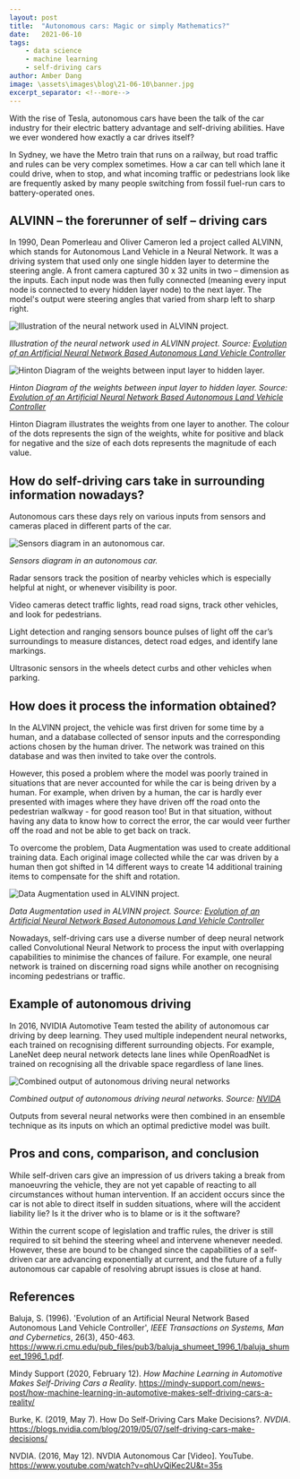 ```yaml
---
layout: post
title:  "Autonomous cars: Magic or simply Mathematics?"
date:   2021-06-10
tags: 
    - data science
    - machine learning
    - self-driving cars
author: Amber Dang
image: \assets\images\blog\21-06-10\banner.jpg
excerpt_separator: <!--more-->
---
```


With the rise of Tesla, autonomous cars have been the talk of the car industry for their electric battery advantage and self-driving abilities. Have we ever wondered how exactly a car drives itself?<!--more--> 

In Sydney, we have the Metro train that runs on a railway, but road traffic and rules can be very complex sometimes. How a car can tell which lane it could drive, when to stop, and what incoming traffic or pedestrians look like are frequently asked by many people switching from fossil fuel-run cars to battery-operated ones. 

## ALVINN – the forerunner of self – driving cars

In 1990,  Dean Pomerleau and Oliver Cameron led a project called ALVINN, which stands for Autonomous Land Vehicle in a Neural Network. It was a driving system that used only one single hidden layer to determine the steering angle. A front camera captured 30 x 32 units in two – dimension as the inputs. Each input node was then fully connected (meaning every input node is connected to every hidden layer node) to the next layer. The model's output were steering angles that varied from sharp left to sharp right.

![Illustration of the neural network used in ALVINN project.](\assets\images\blog\21-06-10\ALVINN.png)

*Illustration of the neural network used in ALVINN project. Source: [Evolution of an Artificial Neural Network Based Autonomous Land Vehicle Controller](https://www.ri.cmu.edu/pub_files/pub3/baluja_shumeet_1996_1/baluja_shumeet_1996_1.pdf)*

![Hinton Diagram of the weights between input layer to hidden layer.](\assets\images\blog\21-06-10\Hinton.png)

*Hinton Diagram of the weights between input layer to hidden layer. Source: [Evolution of an Artificial Neural Network Based Autonomous Land Vehicle Controller](https://www.ri.cmu.edu/pub_files/pub3/baluja_shumeet_1996_1/baluja_shumeet_1996_1.pdf)*

Hinton Diagram illustrates the weights from one layer to another. The colour of the dots represents the sign of the weights, white for positive and black for negative and the size of each dots represents the magnitude of each value.

## How do self-driving cars take in surrounding information nowadays?

Autonomous cars these days rely on various inputs from sensors and cameras placed in different parts of the car.

![Sensors diagram in an autonomous car.](\assets\images\blog\21-06-10\Fusion.jpg)

*Sensors diagram in an autonomous car.*

Radar sensors track the position of nearby vehicles which is especially helpful at night, or whenever visibility is poor. 

Video cameras detect traffic lights, read road signs, track other vehicles, and look for pedestrians.

Light detection and ranging sensors bounce pulses of light off the car’s surroundings to measure distances, detect road edges, and identify lane markings. 

Ultrasonic sensors in the wheels detect curbs and other vehicles when parking.

## How does it process the information obtained?

In the ALVINN project, the vehicle was first driven for some time by a human, and a database collected of sensor inputs and the corresponding actions chosen by the human driver. The network was trained on this database and was then invited to take over the controls.

However, this posed a problem where the model was poorly trained in situations that are never accounted for while the car is being driven by a human. For example, when driven by a human, the car is hardly ever presented with images where they have driven off the road onto the pedestrian walkway - for good reason too! But in that situation, without having any data to know how to correct the error, the car would veer further off the road and not be able to get back on track. 

To overcome the problem, Data Augmentation was used to create additional training data. Each original image collected while the car was driven by a human then got shifted in 14 different ways to create 14 additional training items to compensate for the shift and rotation.

![Data Augmentation used in ALVINN project.](\assets\images\blog\21-06-10\data-augmentation.png)

*Data Augmentation used in ALVINN project. Source: [Evolution of an Artificial Neural Network Based Autonomous Land Vehicle Controller](https://www.ri.cmu.edu/pub_files/pub3/baluja_shumeet_1996_1/baluja_shumeet_1996_1.pdf)*

Nowadays, self-driving cars use a diverse number of deep neural network called Convolutional Neural Network to process the input with overlapping capabilities to minimise the chances of failure. For example, one neural network is trained on discerning road signs while another on recognising incoming pedestrians or traffic.

## Example of autonomous driving

In 2016, NVIDIA Automotive Team tested the ability of autonomous car driving by deep learning. They used multiple independent neural networks, each trained on recognising different surrounding objects. For example, LaneNet deep neural network detects lane lines while OpenRoadNet is trained on recognising all the drivable space regardless of lane lines.

![Combined output of autonomous driving neural networks](\assets\images\blog\21-06-10\neural-output.png)

*Combined output of autonomous driving neural networks. Source: [NVIDA](https://blogs.nvidia.com/blog/2019/05/07/self-driving-cars-make-decisions/)*

Outputs from several neural networks were then combined in an ensemble technique as its inputs on which an optimal predictive model was built.

## Pros and cons, comparison, and conclusion

While self-driven cars give an impression of us drivers taking a break from manoeuvring the vehicle, they are not yet capable of reacting to all circumstances without human intervention. If an accident occurs since the car is not able to direct itself in sudden situations, where will the accident liability lie? Is it the driver who is to blame or is it the software?

Within the current scope of legislation and traffic rules, the driver is still required to sit behind the steering wheel and intervene whenever needed. However, these are bound to be changed since the capabilities of a self-driven car are advancing exponentially at current, and the future of a fully autonomous car capable of resolving abrupt issues is close at hand.

## References

Baluja, S. (1996). 'Evolution of an Artificial Neural Network Based Autonomous Land Vehicle Controller', _IEEE Transactions on Systems, Man and Cybernetics_, 26(3), 450-463. <https://www.ri.cmu.edu/pub_files/pub3/baluja_shumeet_1996_1/baluja_shumeet_1996_1.pdf>.

Mindy Support (2020, February 12). _How Machine Learning in Automotive Makes Self-Driving Cars a Reality_. <https://mindy-support.com/news-post/how-machine-learning-in-automotive-makes-self-driving-cars-a-reality/>

Burke, K. (2019, May 7). How Do Self-Driving Cars Make Decisions?. _NVDIA_. <https://blogs.nvidia.com/blog/2019/05/07/self-driving-cars-make-decisions/>

NVDIA. (2016, May 12). NVDIA Autonomous Car [Video]. YouTube. <https://www.youtube.com/watch?v=qhUvQiKec2U&t=35s>


